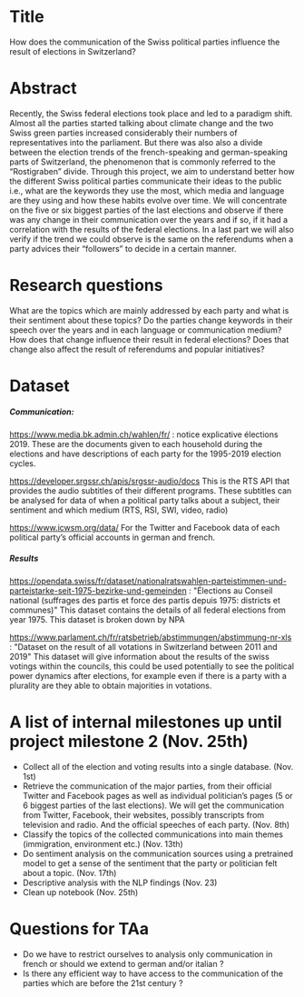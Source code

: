 # Title
How does the communication of the Swiss political parties influence the result of elections in Switzerland?

# Abstract
Recently, the Swiss federal elections took place and led to a paradigm shift. Almost all the parties started talking about climate change and the two Swiss green parties increased considerably their numbers of representatives into the parliament. But there was also also a divide between the election trends of the french-speaking and german-speaking parts of Switzerland, the phenomenon that is commonly referred to the “Rostigraben” divide.
Through this project, we aim to understand better how the different Swiss political parties communicate their ideas to the public i.e., what are the keywords they use the most, which media and language are they using and how these habits evolve over time.
We will concentrate on the five or six biggest parties of the last elections and observe if there was any change in their communication over the years and if so, if it had a correlation with the results of the federal elections. In a last part we will also verify if the trend we could observe is the same on the referendums when a party advices their “followers” to decide in a certain manner.

# Research questions
What are the topics which are mainly addressed by each party and what is their sentiment about these topics?
Do the parties change keywords in their speech over the years and in each language or communication medium?
How does that change influence their result in federal elections?
Does that change also affect the result of referendums and popular initiatives?

# Dataset

##### Communication:
https://www.media.bk.admin.ch/wahlen/fr/ : notice explicative élections 2019. These are the documents given to each household during the elections and have descriptions of each party for the 1995-2019 election cycles.

https://developer.srgssr.ch/apis/srgssr-audio/docs This is the RTS API that provides the audio subtitles of their different programs. These subtitles can be analysed for data of when a political party talks about a subject, their sentiment and which medium (RTS, RSI, SWI, video, radio)

https://www.icwsm.org/data/ For the Twitter and Facebook data of each political party’s official accounts in german and french.

##### Results
https://opendata.swiss/fr/dataset/nationalratswahlen-parteistimmen-und-parteistarke-seit-1975-bezirke-und-gemeinden : "Élections au Conseil national (suffrages des partis et force des partis depuis 1975: districts et communes)" This dataset contains the details of all federal elections from year 1975. This dataset is broken down by NPA

https://www.parlament.ch/fr/ratsbetrieb/abstimmungen/abstimmung-nr-xls : "Dataset on the result of all votations in Switzerland between 2011 and 2019" This dataset will give information about the results of the swiss votings within the councils, this could be used potentially to see the political power dynamics after elections, for example even if there is a party with a plurality are they able to obtain majorities in votations.

# A list of internal milestones up until project milestone 2 (Nov. 25th)
  - Collect all of the election and voting results into a single database. (Nov. 1st)
  - Retrieve the communication of the major parties, from their official Twitter and Facebook pages as well as individual politician’s pages (5 or 6 biggest parties of the last elections). We will get the communication from Twitter, Facebook, their websites, possibly transcripts from television and radio. And the official speeches of each party. (Nov. 8th)
  - Classify the topics of the collected communications into main themes (immigration, environment etc.) (Nov. 13th)
  - Do sentiment analysis on the communication sources using a pretrained model to get a sense of the sentiment that the party or politician felt about a topic. (Nov. 17th)
  - Descriptive analysis with the NLP findings (Nov. 23)
  - Clean up notebook (Nov. 25th)

# Questions for TAa
  - Do we have to restrict ourselves to analysis only communication in french or should we extend to german and/or italian ?
  - Is there any efficient way to have access to the communication of the parties which are before the 21st century ?
